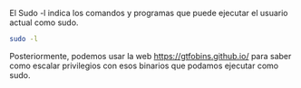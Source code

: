 El Sudo -l indica los comandos y programas que puede ejecutar el usuario actual como sudo.

```bash
sudo -l
```

Posteriormente, podemos usar la web https://gtfobins.github.io/ para saber como escalar privilegios con esos binarios que podamos ejecutar como sudo.